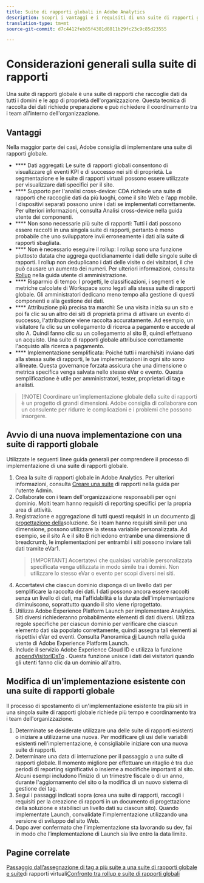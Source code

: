 ```yaml
---
title: Suite di rapporti globali in Adobe Analytics
description: Scopri i vantaggi e i requisiti di una suite di rapporti globale.
translation-type: tm+mt
source-git-commit: d7c4412feb85f4381d8811b29fc23c9c85d23555

---
```



# Considerazioni generali sulla suite di rapporti

Una suite di rapporti globale è una suite di rapporti che raccoglie dati da tutti i domini e le app di proprietà dell'organizzazione. Questa tecnica di raccolta dei dati richiede preparazione e può richiedere il coordinamento tra i team all'interno dell'organizzazione.

## Vantaggi

Nella maggior parte dei casi, Adobe consiglia di implementare una suite di rapporti globale.

* **** Dati aggregati: Le suite di rapporti globali consentono di visualizzare gli eventi KPI e di successo nei siti di proprietà. La segmentazione e le suite di rapporti virtuali possono essere utilizzate per visualizzare dati specifici per il sito.
* **** Supporto per l'analisi cross-device: CDA richiede una suite di rapporti che raccoglie dati da più luoghi, come il sito Web e l’app mobile. I dispositivi separati possono unire i dati se implementati correttamente. Per ulteriori informazioni, consulta Analisi [](../../components/cda/cda-home.md) cross-device nella guida utente dei componenti.
* **** Non sono necessarie più suite di rapporti: Tutti i dati possono essere raccolti in una singola suite di rapporti, pertanto è meno probabile che uno sviluppatore invii erroneamente i dati alla suite di rapporti sbagliata.
* **** Non è necessario eseguire il rollup: I rollup sono una funzione piuttosto datata che aggrega quotidianamente i dati delle singole suite di rapporti. I rollup non deduplicano i dati delle visite o dei visitatori, il che può causare un aumento dei numeri. Per ulteriori informazioni, consulta [Rollup](../../admin/c-manage-report-suites/rollup-report-suite.md) nella guida utente di amministrazione.
* **** Risparmio di tempo: I progetti, le classificazioni, i segmenti e le metriche calcolate di Workspace sono legati alla stessa suite di rapporti globale. Gli amministratori dedicano meno tempo alla gestione di questi componenti e alla gestione dei dati.
* **** Attribuzione più precisa tra marchi: Se una visita inizia su un sito e poi fa clic su un altro dei siti di proprietà prima di attivare un evento di successo, l'attribuzione viene raccolta accuratamente. Ad esempio, un visitatore fa clic su un collegamento di ricerca a pagamento e accede al sito A. Quindi fanno clic su un collegamento al sito B, quindi effettuano un acquisto. Una suite di rapporti globale attribuisce correttamente l'acquisto alla ricerca a pagamento.
* **** Implementazione semplificata: Poiché tutti i marchi/siti inviano dati alla stessa suite di rapporti, le tue implementazioni in ogni sito sono allineate. Questa governance forzata assicura che una dimensione o metrica specifica venga salvata nello stesso eVar o evento. Questa semplificazione è utile per amministratori, tester, proprietari di tag e analisti.

> [!NOTE] Coordinare un'implementazione globale della suite di rapporti è un progetto di grandi dimensioni. Adobe consiglia di collaborare con un consulente per ridurre le complicazioni e i problemi che possono insorgere.

## Avvio di una nuova implementazione con una suite di rapporti globale

Utilizzate le seguenti linee guida generali per comprendere il processo di implementazione di una suite di rapporti globale.

1. Crea la suite di rapporti globale in Adobe Analytics. Per ulteriori informazioni, consulta [Creare una suite](../../admin/admin-console/create-report-suite.md) di rapporti nella guida per l'utente Admin.
2. Collaborate con i team dell'organizzazione responsabili per ogni dominio. Molti team hanno requisiti di reporting specifici per la propria area di attività.
3. Registrazione e aggregazione di tutti questi requisiti in un documento [di progettazione della](solution-design.md)soluzione. Se i team hanno requisiti simili per una dimensione, possono utilizzare la stessa variabile personalizzata. Ad esempio, se il sito A e il sito B richiedono entrambe una dimensione di breadcrumb, le implementazioni per entrambi i siti possono inviare tali dati tramite eVar1.
   > [!IMPORTANT] Accertatevi che qualsiasi variabile personalizzata specificata venga utilizzata in modo simile tra i domini. Non utilizzare lo stesso eVar o evento per scopi diversi nei siti.
4. Accertatevi che ciascun dominio disponga di un livello dati per semplificare la raccolta dei dati. I dati possono ancora essere raccolti senza un livello di dati, ma l'affidabilità e la durata dell'implementazione diminuiscono, soprattutto quando il sito viene riprogettato.
5. Utilizza Adobe Experience Platform Launch per implementare Analytics. Siti diversi richiederanno probabilmente elementi di dati diversi. Utilizza regole specifiche per ciascun dominio per verificare che ciascun elemento dati sia popolato correttamente, quindi assegna tali elementi ai rispettivi eVar ed eventi. Consulta Panoramica [di](https://docs.adobe.com/content/help/en/launch/using/overview.html) Launch nella guida utente di Adobe Experience Platform Launch.
6. Include il servizio [](https://docs.adobe.com/content/help/en/id-service/using/home.html) Adobe Experience Cloud ID e utilizza la funzione [appendVisitorIDsTo](https://docs.adobe.com/content/help/en/id-service/using/id-service-api/methods/appendvisitorid.html) . Questa funzione unisce i dati dei visitatori quando gli utenti fanno clic da un dominio all'altro.

## Modifica di un'implementazione esistente con una suite di rapporti globale

Il processo di spostamento di un'implementazione esistente tra più siti in una singola suite di rapporti globale richiede più tempo e coordinamento tra i team dell'organizzazione.

1. Determinate se desiderate utilizzare una delle suite di rapporti esistenti o iniziare a utilizzarne una nuova. Per modificare gli usi delle variabili esistenti nell'implementazione, è consigliabile iniziare con una nuova suite di rapporti.
2. Determinare una data di interruzione per il passaggio a una suite di rapporti globale. Il momento migliore per effettuare un ritaglio è tra due periodi di reporting significativi o insieme a modifiche importanti al sito. Alcuni esempi includono l'inizio di un trimestre fiscale o di un anno, durante l'aggiornamento del sito o la modifica di un nuovo sistema di gestione dei tag.
3. Segui i passaggi indicati sopra (crea una suite di rapporti, raccogli i requisiti per la creazione di rapporti in un documento di progettazione della soluzione e stabilisci un livello dati su ciascun sito). Quando implementate Launch, convalidate l’implementazione utilizzando una versione di sviluppo del sito Web.
4. Dopo aver confermato che l’implementazione sta lavorando su dev, fai in modo che l’implementazione di Launch sia live entro la data limite.

## Pagine correlate

[Passaggio dall’assegnazione di tag a più suite a una suite di rapporti globale e suite](../../components/vrs/vrs-considerations.md)di rapporti virtuali[Confronto tra rollup e suite di rapporti globali](../../admin/c-manage-report-suites/rollup-report-suite.md)
